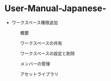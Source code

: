 # User-Manual-Japanese-

- ワークスペース権限追加
        
     　　概要
        
  　　ワークスペースの共有
        
    　　ワークスペースの設定と削除
     
  　　メンバーの管理

  　　アセットライブラリ

